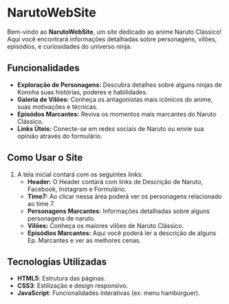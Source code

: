 # NarutoWebSite

Bem-vindo ao **NarutoWebSite**, um site dedicado ao anime Naruto Clássico! Aqui você encontrará informações detalhadas sobre personagens, vilões, episódios, e curiosidades do universo ninja.

## Funcionalidades

- **Exploração de Personagens:** Descubra detalhes sobre alguns ninjas de Konoha suas histórias, poderes e habilidades.
- **Galeria de Vilões:** Conheça os antagonistas mais icônicos do anime, suas motivações e técnicas.
- **Episódos Marcantes:** Reviva os momentos mais marcantes do Naruto Clássico.
- **Links Úteis:** Conecte-se em redes sociais de Naruto ou envie sua opinião através do formulário.

## Como Usar o Site

1. A tela inicial contará com os seguintes links:
   - **Header:**  O Header contará com links de Descrição de Naruto, Facebook, Instagram e Formulário.
   - **Time7:** Ao clicar nessa área poderá ver os personagens relacionado ao time 7.
   - **Personagens Marcantes:** Informações detalhadas sobre alguns personagens de naruto.
   - **Vilões:** Conheça os maiores vilões de Naruto Clássico.
   - **Episódios Marcantes:** Aqui você poderá ler a descrição de alguns Ep. Marcantes e ver as melhores cenas.
   

## Tecnologias Utilizadas

- **HTML5**: Estrutura das páginas.
- **CSS3**: Estilização e design responsivo.
- **JavaScript**: Funcionalidades interativas (ex: menu hambúrguer).


